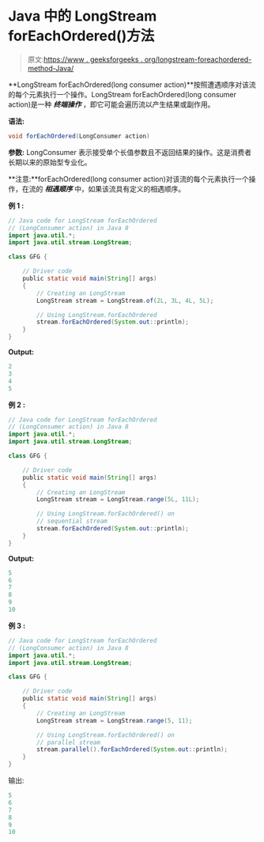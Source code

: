# Java 中的 LongStream forEachOrdered()方法

> 原文:[https://www . geeksforgeeks . org/longstream-foreachordered-method-Java/](https://www.geeksforgeeks.org/longstream-foreachordered-method-java/)

**LongStream forEachOrdered(long consumer action)**按照遭遇顺序对该流的每个元素执行一个操作。LongStream forEachOrdered(long consumer action)是一种 ***终端操作*** ，即它可能会遍历流以产生结果或副作用。

**语法:**

```java
void forEachOrdered(LongConsumer action)

```

**参数:** LongConsumer 表示接受单个长值参数且不返回结果的操作。这是消费者长期以来的原始型专业化。

**注意:**forEachOrdered(long consumer action)对该流的每个元素执行一个操作，在流的 ***相遇顺序*** 中，如果该流具有定义的相遇顺序。

**例 1 :**

```java
// Java code for LongStream forEachOrdered
// (LongConsumer action) in Java 8
import java.util.*;
import java.util.stream.LongStream;

class GFG {

    // Driver code
    public static void main(String[] args)
    {
        // Creating an LongStream
        LongStream stream = LongStream.of(2L, 3L, 4L, 5L);

        // Using LongStream.forEachOrdered
        stream.forEachOrdered(System.out::println);
    }
}
```

**Output:**

```java
2
3
4
5

```

**例 2 :**

```java
// Java code for LongStream forEachOrdered
// (LongConsumer action) in Java 8
import java.util.*;
import java.util.stream.LongStream;

class GFG {

    // Driver code
    public static void main(String[] args)
    {
        // Creating an LongStream
        LongStream stream = LongStream.range(5L, 11L);

        // Using LongStream.forEachOrdered() on
        // sequential stream
        stream.forEachOrdered(System.out::println);
    }
}
```

**Output:**

```java
5
6
7
8
9
10

```

**例 3 :**

```java
// Java code for LongStream forEachOrdered
// (LongConsumer action) in Java 8
import java.util.*;
import java.util.stream.LongStream;

class GFG {

    // Driver code
    public static void main(String[] args)
    {
        // Creating an LongStream
        LongStream stream = LongStream.range(5, 11);

        // Using LongStream.forEachOrdered() on
        // parallel stream
        stream.parallel().forEachOrdered(System.out::println);
    }
}
```

输出:

```java
5
6
7
8
9
10

```